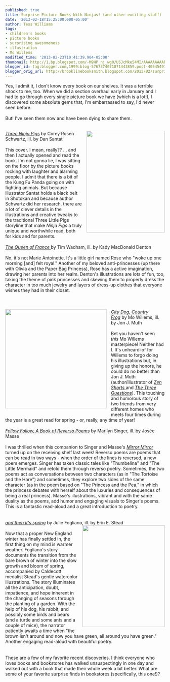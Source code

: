 ```yaml
---
published: true
title: Surprise Picture Books With Ninjas! (and other exciting stuff)
date: '2013-02-18T15:25:00.000-05:00'
author: Tess Williams
tags:
- children's books
- picture books
- surprising awesomeness
- illustration
- Mo Willems
modified_time: '2013-02-23T10:41:39.904-05:00'
thumbnail: http://1.bp.blogspot.com/-M9HP_nj_wg0/USJcMke54MI/AAAAAAAAAbo/-39AyT4yb6g/s72-c/spring.jpg
blogger_id: tag:blogger.com,1999:blog-5767374071871443859.post-4054549117239886231
blogger_orig_url: http://brooklinebooksmith.blogspot.com/2013/02/surprise-picture-book-with-ninjas-and.html
---
```


Yes, I admit it, I don't know every book on our shelves. It was a terrible shock to me, too. When we did a section overhaul early in January and I had to go through every single picture book we have (which is a lot!), I discovered some absolute gems that, I'm embarrassed to say, I'd never seen before.<br /><br />But! I've seen them now and have been dying to share them.<br /><a href="http://1.bp.blogspot.com/-T3mTm84LYK4/UR_u9MbeAcI/AAAAAAAAAa8/7Jej0lH8DBE/s1600/Queen+of+France.jpg" imageanchor="1" style="clear: right; float: right; margin-bottom: 1em; margin-left: 1em;"></a><br /><div style="border: currentColor;"><a href="http://1.bp.blogspot.com/-M9HP_nj_wg0/USJcMke54MI/AAAAAAAAAbo/-39AyT4yb6g/s1600/spring.jpg" imageanchor="1" style="clear: right; float: right; margin-bottom: 1em; margin-left: 1em;"><img border="0" src="http://1.bp.blogspot.com/-M9HP_nj_wg0/USJcMke54MI/AAAAAAAAAbo/-39AyT4yb6g/s320/spring.jpg" height="320" width="247" /></a><i><a href="http://www.brooklinebooksmith-shop.com/book/9780399255144">Three Ninja Pigs</a></i>&nbsp;by Corey Rosen Schwartz, ill. by Dan Santat</div><br />This cover. I mean, really?? ... and then I actually opened and read the book. I'm not gonna lie, I was sitting on the floor by the picture books rocking with laughter and alarming people. I admit that there is a bit of the Kung Fu Panda going on with fighting animals. But because illustrator Santat holds a black belt in Shotokan and because author Schwartz did her research, there are a lot of clever details in the illustrations and creative tweaks to the traditional Three Little Pigs storyline that make <i>Ninja Pigs</i> a truly unique and worthwhile read, both for kids and for parents.<i> </i><br /><br /><a href="http://www.brooklinebooksmith-shop.com/book/9780763641023"><i>The Queen of France</i>&nbsp;</a>by Tim Wadham, ill. by Kady MacDonald Denton<br /><br /><div style="border: currentColor;">No, it's not Marie Antoinette. It's a little girl named Rose who "woke up one morning [and] felt royal." Another of my beloved anti-princesses (up there with Olivia and the Paper Bag Princess), Rose has a active imagination, drawing her parents into her realm. Denton's illustrations are lots of fun, too, taking the theme of pink princesses and skewing them to properly dress the character in too much jewelry and layers of dress-up clothes that everyone wishes they had in their closet.</div><br /><br /><br /><div style="border: currentColor;"><a href="http://4.bp.blogspot.com/-fz95oK1_srw/USAXMafE9gI/AAAAAAAAAbM/Od3Iezc-40k/s1600/City+Dog,+Country+Frog.jpg" imageanchor="1" style="clear: left; float: left; margin-bottom: 1em; margin-right: 1em;"><img border="0" src="http://4.bp.blogspot.com/-fz95oK1_srw/USAXMafE9gI/AAAAAAAAAbM/Od3Iezc-40k/s1600/City+Dog,+Country+Frog.jpg" height="312" width="320" /></a><i><a href="http://www.brooklinebooksmith-shop.com/book/9781423103004">City Dog, Country Frog</a></i>&nbsp;by Mo Willems, ill. by Jon J. Muth</div><br /><div style="border: currentColor;">Bet you haven't seen <i>this</i>&nbsp;Mo Willems masterpiece! Neither had I. It's unheard-of for Willems to forgo doing his illustrations but, in giving up the honors, he could do no better than Jon J.&nbsp;Muth (author/illustrator of <a href="http://www.brooklinebooksmith-shop.com/book/9780439339117"><i>Zen Shorts</i>&nbsp;</a>and <a href="http://www.brooklinebooksmith-shop.com/book/9780439199964" style="font-style: italic;">The Three Questions</a>). This touching and humorous story of two friends from very different homes who meets four times during the year is a great read for spring - or, really, any time of year!</div><div style="border: currentColor;"><a href="http://www.brooklinebooksmith-shop.com/book/9780803737693"><br /></a><i><a href="http://www.brooklinebooksmith-shop.com/book/9780803737693">Follow Follow, A Book of Reverso Poems</a> </i>by Marilyn Singer, ill. by Josée Masse</div><div style="border: currentColor;"><br /></div>I was thrilled when this companion to Singer and Masse's <a href="http://www.brooklinebooksmith-shop.com/book/9780525479017"><i>Mirror Mirror </i></a>turned up on the receiving shelf last week! Reverso poems are poems that can be read in two&nbsp;ways - when the order of the lines is reversed, a new poem emerges. Singer has taken classic tales like "Thumbelina" and "The Little Mermaid" and retold them through reverso poetry. Sometimes, the two poems act as conversations between two characters (as in "The Tortoise and the Hare") and sometimes, they explore two sides of the same character (as in the poem based on "The Princess and the Pea," in which the princess debates with herself about the luxuries and consequences of being a real princess). Masse's illustrations, vibrant and with the same duality as the poems, add humor and engaging visuals to Singer's poems. This is a fantastic read-aloud and a great introduction to poetry.<br /><br /><br /><a href="http://www.brooklinebooksmith-shop.com/book/9781596436244"><i>and then it's spring</i></a> by Julie Fogliano, ill. by Erin E. Stead<a href="http://4.bp.blogspot.com/-nEmWqMuYgkM/USJZ5Smnd8I/AAAAAAAAAbc/Qozy-jRjcbg/s1600/spring.jpg" imageanchor="1" style="clear: right; cssfloat: right; float: right; margin-bottom: 1em; margin-left: 1em;"><img border="0" src="http://4.bp.blogspot.com/-nEmWqMuYgkM/USJZ5Smnd8I/AAAAAAAAAbc/Qozy-jRjcbg/s320/spring.jpg" height="320" width="260" /></a><br /><br />Now that a proper New England winter&nbsp;has finally settled in, the first thing on my mind is warmer weather. Fogliano's story documents the transition from the bare brown of winter into the slow growth and bloom of spring, accompanied by Caldecott medalist Stead's gentle watercolor illustrations. The story illuminates all the anticipation, doubt, impatience, and hope inherent in the changing of seasons through the planting of a garden. With the help of his dog, his rabbit, and possibly some birds and bears (and a turtle and some ants and&nbsp;a couple of&nbsp;mice), the narrator patiently awaits a time when "the brown isn't around and now you have green, all around you have green." Another engaging read-aloud with beautiful poetry. <br /><br /><br />These are a few of my favorite recent discoveries. I think everyone who loves books and bookstores has walked unsuspectingly in one day and walked out with a book that made their whole week a bit better. What are some of your favorite surprise finds in bookstores (specifically, this one!)?